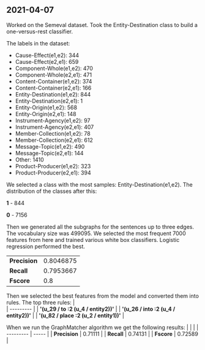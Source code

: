 ## 2021-04-07

Worked on the Semeval dataset. Took the Entity-Destination class to build a one-versus-rest classifier. 

The labels in the dataset:
- Cause-Effect(e1,e2): 344
- Cause-Effect(e2,e1): 659
- Component-Whole(e1,e2): 470
- Component-Whole(e2,e1): 471
- Content-Container(e1,e2): 374
- Content-Container(e2,e1): 166
- Entity-Destination(e1,e2): 844
- Entity-Destination(e2,e1): 1
- Entity-Origin(e1,e2): 568
- Entity-Origin(e2,e1): 148
- Instrument-Agency(e1,e2): 97
- Instrument-Agency(e2,e1): 407
- Member-Collection(e1,e2): 78
- Member-Collection(e2,e1): 612
- Message-Topic(e1,e2): 490
- Message-Topic(e2,e1): 144
- Other: 1410
- Product-Producer(e1,e2): 323
- Product-Producer(e2,e1): 394

We selected a class with the most samples: Entity-Destination(e1,e2). The distribution of the classes after this:

__1__ - 844 

__0__ - 7156

Then we generated all the subgraphs for the sentences up to three edges. The vocabulary size was 499095. We selected the most frequent 7000 features from here and trained various white box classifiers. Logistic regression performed the best.


|           |       |
| --------- | ----- |
| **Precision** | 0.8046875 |
| **Recall**    | 0.7953667  |
| **Fscore**          |    0.8   |

Then we selected the best features from the model and converted them into rules. The top three rules:
|           
| --------- |
| **'(u_29 / to  :2 (u_4 / entity2))'** |
| **'(u_26 / into  :2 (u_4 / entity2))'** |
| **'(u_82 / place  :2 (u_2 / entity1))'** | 

When we run the GraphMatcher algorithm we get the following results:
|           |       |
| --------- | ----- |
| **Precision** | 0.71111 |
| **Recall**    | 0.74131 |
| **Fscore**          |    0.72589   |